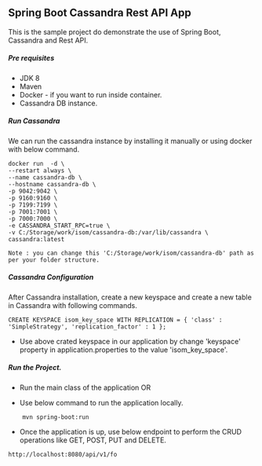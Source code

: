 ## Spring Boot Cassandra Rest API App

This is the sample project do demonstrate the use of Spring Boot, Cassandra and Rest API.

##### Pre requisites 
    
- JDK 8
- Maven
- Docker - if you want to run inside container.
- Cassandra DB instance.  

##### Run Cassandra
We can run the cassandra instance by installing it manually or  using docker with below command.

    docker run  -d \
    --restart always \
    --name cassandra-db \
    --hostname cassandra-db \
    -p 9042:9042 \
    -p 9160:9160 \
    -p 7199:7199 \
    -p 7001:7001 \
    -p 7000:7000 \
    -e CASSANDRA_START_RPC=true \
    -v C:/Storage/work/isom/cassandra-db:/var/lib/cassandra \
    cassandra:latest

    Note : you can change this 'C:/Storage/work/isom/cassandra-db' path as per your folder structure.

##### Cassandra Configuration

After Cassandra installation, create a new keyspace and create a new table in Cassandra with following commands.

```
CREATE KEYSPACE isom_key_space WITH REPLICATION = { 'class' : 'SimpleStrategy', 'replication_factor' : 1 };
```
- Use above crated keyspace in our application by change 'keyspace' property in  application.properties to the value 'isom_key_space'.

##### Run the Project.

- Run the main class of the application OR

- Use below command to run the application locally.

```    
    mvn spring-boot:run
```    

- Once the application is up, use below endpoint to perform the CRUD operations like GET, POST, PUT and DELETE.
```
http://localhost:8080/api/v1/fo
```
